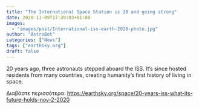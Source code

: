 ```yaml
---
title: "The International Space Station is 20 and going strong"
date: 2020-11-09T17:39:03+01:00
images:
  - "images/post/International-iss-earth-2020-photo.jpg"
author: "AstroBot"
categories: ["News"]
tags: ["earthsky.org"]
draft: false
---
```


20 years ago, three astronauts stepped aboard the ISS. It’s since hosted residents from many countries, creating humanity’s first history of living in space.

Διαβάστε περισσότερα: https://earthsky.org/space/20-years-iss-what-its-future-holds-nov-2-2020
